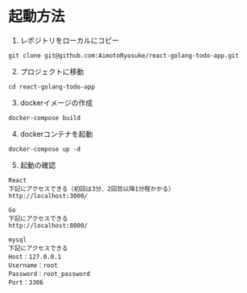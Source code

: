 # 起動方法
1. レポジトリをローカルにコピー
```
git clone git@github.com:AimotoRyosuke/react-golang-todo-app.git
```
2. プロジェクトに移動
```
cd react-golang-todo-app 
```
3. dockerイメージの作成
```
docker-compose build
```
4. dockerコンテナを起動
```
docker-compose up -d
```
5. 起動の確認
```
React
下記にアクセスできる（初回は3分、2回目以降1分程かかる）
http://localhost:3000/
```
```
Go
下記にアクセスできる
http://localhost:8000/
```
```
mysql
下記にアクセスできる
Host：127.0.0.1
Username：root
Password：root_password
Port：3306
```